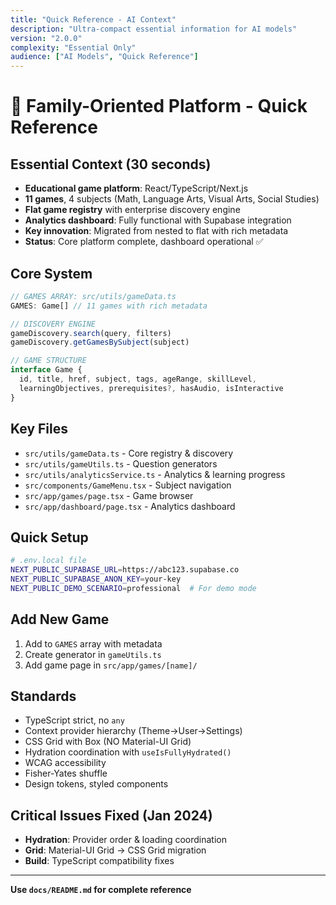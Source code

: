 ```yaml
---
title: "Quick Reference - AI Context"
description: "Ultra-compact essential information for AI models"
version: "2.0.0"
complexity: "Essential Only"
audience: ["AI Models", "Quick Reference"]
---
```


# 🚀 Family-Oriented Platform - Quick Reference

## Essential Context (30 seconds)
- **Educational game platform**: React/TypeScript/Next.js
- **11 games**, 4 subjects (Math, Language Arts, Visual Arts, Social Studies)
- **Flat game registry** with enterprise discovery engine
- **Analytics dashboard**: Fully functional with Supabase integration
- **Key innovation**: Migrated from nested to flat with rich metadata
- **Status**: Core platform complete, dashboard operational ✅

## Core System
```typescript
// GAMES ARRAY: src/utils/gameData.ts
GAMES: Game[] // 11 games with rich metadata

// DISCOVERY ENGINE
gameDiscovery.search(query, filters)
gameDiscovery.getGamesBySubject(subject)

// GAME STRUCTURE
interface Game {
  id, title, href, subject, tags, ageRange, skillLevel,
  learningObjectives, prerequisites?, hasAudio, isInteractive
}
```

## Key Files
- `src/utils/gameData.ts` - Core registry & discovery
- `src/utils/gameUtils.ts` - Question generators
- `src/utils/analyticsService.ts` - Analytics & learning progress
- `src/components/GameMenu.tsx` - Subject navigation
- `src/app/games/page.tsx` - Game browser
- `src/app/dashboard/page.tsx` - Analytics dashboard

## Quick Setup
```bash
# .env.local file
NEXT_PUBLIC_SUPABASE_URL=https://abc123.supabase.co
NEXT_PUBLIC_SUPABASE_ANON_KEY=your-key
NEXT_PUBLIC_DEMO_SCENARIO=professional  # For demo mode
```

## Add New Game
1. Add to `GAMES` array with metadata
2. Create generator in `gameUtils.ts`
3. Add game page in `src/app/games/[name]/`

## Standards
- TypeScript strict, no `any`
- Context provider hierarchy (Theme→User→Settings)
- CSS Grid with Box (NO Material-UI Grid)
- Hydration coordination with `useIsFullyHydrated()`
- WCAG accessibility
- Fisher-Yates shuffle
- Design tokens, styled components

## Critical Issues Fixed (Jan 2024)
- **Hydration**: Provider order & loading coordination
- **Grid**: Material-UI Grid → CSS Grid migration
- **Build**: TypeScript compatibility fixes

---
**Use `docs/README.md` for complete reference** 